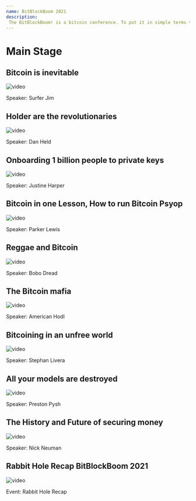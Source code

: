 ```yaml
--- 
name: BitBlockBoom 2021
description: 
 The BitBlockBoom! is a bitcoin conference. To put it in simple terms this conference is only for people who are interested in Bitcoin. Attendees range from people highly known and heavily involved in Bitcoin, to people who are just trying to learn what bitcoin is all about. You will not find anyone shilling shitcoins or NFTs. This is a True Bitcoin Conference. BitBlockBoom has created a wonderful atmosphere to meet and discuss bitcoin with the speakers and other bitcoiners. 
---
```


# Main Stage

## Bitcoin is inevitable 

![video](https://youtu.be/OjgYUICIp_E)

Speaker: Surfer Jim

## Holder are the revolutionaries

![video](https://youtu.be/t8td5oN2F4c)

Speaker: Dan Held

## Onboarding 1 billion people to private keys

![video](https://youtu.be/K9fWiK754jM)

Speaker: Justine Harper

## Bitcoin in one Lesson, How to run Bitcoin Psyop

![video](https://youtu.be/X2jNGH3NHwo)

Speaker: Parker Lewis

## Reggae and Bitcoin

![video](https://youtu.be/ljJmv8XpkdE)

Speaker: Bobo Dread

## The Bitcoin mafia

![video](https://youtu.be/NxCIGKhgSds)

Speaker: American Hodl

## Bitcoining in an unfree world

![video](https://youtu.be/ZL4nUt6btm8)

Speaker: Stephan Livera

## All your models are destroyed

![video](https://youtu.be/u8d8byApzkA)

Speaker: Preston Pysh

## The History and Future of securing money

![video](https://youtu.be/RM5EZPXyZ3k)

Speaker: Nick Neuman

## Rabbit Hole Recap BitBlockBoom 2021

![video](https://youtu.be/mKSyAJQabpI)

Event: Rabbit Hole Recap
